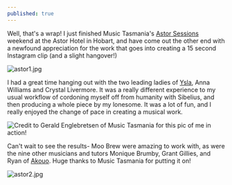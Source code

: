```yaml
---
published: true
---
```

Well, that's a wrap! I just finished Music Tasmania's [Astor Sessions](https://www.musictasmania.org/whats-happening/the-astor-sessions) weekend at the Astor Hotel in Hobart, and have come out the other end with a newfound appreciation for the work that goes into creating a 15 second Instagram clip (and a slight hangover!)

![astor1.jpg]({{site.baseurl}}/images/astor1.jpg)

I had a great time hanging out with the two leading ladies of [Ysla](https://www.facebook.com/music.isla/), Anna Williams and Crystal Livermore. It was a really different experience to my usual workflow of cordoning myself off from humanity with Sibelius, and then producing a whole piece by my lonesome. It was a lot of fun, and I really enjoyed the change of pace in creating a musical work.

![Credit to Gerald Englebretsen of Music Tasmania for this pic of me in action!]({{site.baseurl}}/images/astorprofile.jpg)

Can't wait to see the results- Moo Brew were amazing to work with, as were the nine other musicians and tutors Monique Brumby, Grant Gillies, and Ryan of [Akouo](https://www.facebook.com/akouo/). Huge thanks to Music Tasmania for putting it on!

![astor2.jpg]({{site.baseurl}}/images/astor2.jpg)
